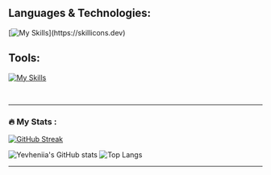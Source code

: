 
## Languages & Technologies:

[![My Skills](https://skillicons.dev/icons?i=html,css,py,)](https://skillicons.dev)

## Tools:
[![My Skills](https://skillicons.dev/icons?i=git,github,vscode)](https://skillicons.dev)

<br>

---
### :fire: My Stats :


[![GitHub Streak](https://streak-stats.demolab.com?user=shivsrijit&theme=dark&hide_border=true)](https://git.io/streak-stats) 


![Yevheniia's GitHub stats](https://github-readme-stats.vercel.app/api?username=shivsrijit&show_icons=true&theme=dark&hide_border=true) ![Top Langs](https://github-readme-stats.vercel.app/api/top-langs/?username=shivsrijit&layout=compact&theme=dark&hide_border=true&hide=html,css)

---
